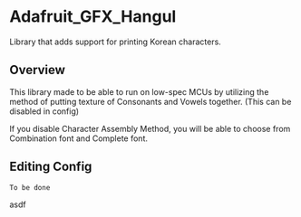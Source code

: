 # Adafruit_GFX_Hangul
Library that adds support for printing Korean characters.

## Overview

This library made to be able to run on low-spec MCUs by utilizing the method of putting texture of Consonants and Vowels together.
(This can be disabled in config)

If you disable Character Assembly Method, you will be able to choose from Combination font and Complete font.

## Editing Config

`To be done`

asdf
